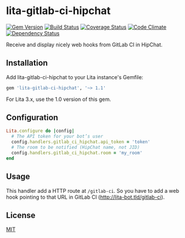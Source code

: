 # lita-gitlab-ci-hipchat

[![Gem Version](https://badge.fury.io/rb/lita-gitlab-ci-hipchat.svg)](http://badge.fury.io/rb/lita-gitlab-ci-hipchat) [![Build Status](https://travis-ci.org/Flink/lita-gitlab-ci-hipchat.svg?branch=develop)](https://travis-ci.org/Flink/lita-gitlab-ci-hipchat) [![Coverage Status](https://coveralls.io/repos/Flink/lita-gitlab-ci-hipchat/badge.png?branch=develop)](https://coveralls.io/r/Flink/lita-gitlab-ci-hipchat?branch=develop) [![Code Climate](https://codeclimate.com/github/Flink/lita-gitlab-ci-hipchat/badges/gpa.svg)](https://codeclimate.com/github/Flink/lita-gitlab-ci-hipchat) [![Dependency Status](https://gemnasium.com/Flink/lita-gitlab-ci-hipchat.svg)](https://gemnasium.com/Flink/lita-gitlab-ci-hipchat)

Receive and display nicely web hooks from GitLab CI in HipChat.

## Installation

Add lita-gitlab-ci-hipchat to your Lita instance's Gemfile:

``` ruby
gem 'lita-gitlab-ci-hipchat', '~> 1.1'
```


For Lita 3.x, use the 1.0 version of this gem.

## Configuration

```ruby
Lita.configure do |config|
  # The API token for your bot’s user
  config.handlers.gitlab_ci_hipchat.api_token = 'token'
  # The room to be notified (HipChat name, not JID)
  config.handlers.gitlab_ci_hipchat.room = 'my_room'
end
```

## Usage

This handler add a HTTP route at `/gitlab-ci`. So you have to add a web
hook pointing to that URL in GitLab CI (http://lita-bot.tld/gitlab-ci).

## License

[MIT](http://opensource.org/licenses/MIT)
